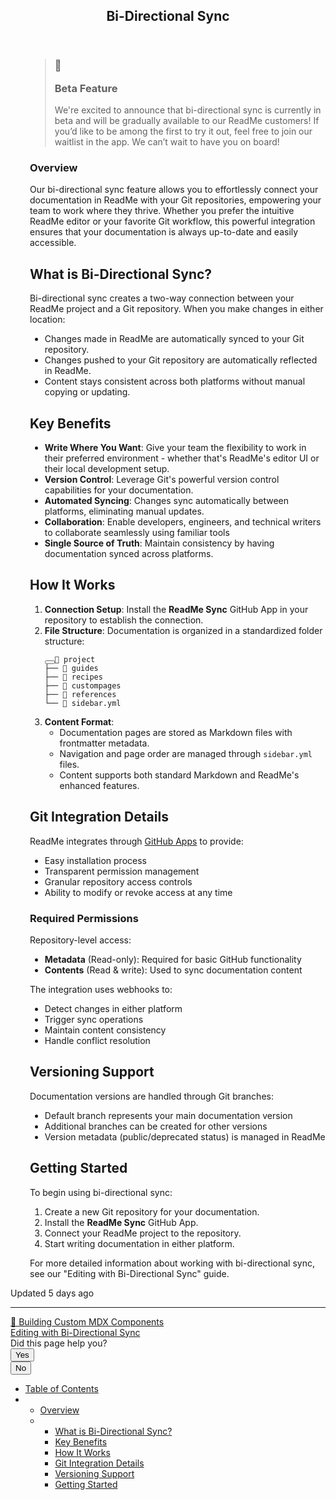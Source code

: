 <article class="rm-Article "><header id="content-head"><div class="row clearfix"><div class="col-xs-9"><h1>Bi-Directional Sync</h1></div></div></header><div class="grid-container-fluid" id="content-container"><section class="content-body grid-75"><div class="rm-Markdown markdown-body rm-Markdown markdown-body ng-non-bindable" data-testid="RDMD" style="margin-left: 31px;">

<blockquote class="callout callout_info" theme="📘"><h3 class="callout-heading"><span class="callout-icon">📘</span><p>Beta Feature</p></h3><p>We're excited to announce that bi-directional sync is currently in beta and will be gradually available to our ReadMe customers! If you’d like to be among the first to try it out, feel free to join our waitlist in the app. We can’t wait to have you on board!</p></blockquote>
<h1 class="heading heading-1 header-scroll"><div class="heading-anchor anchor waypoint" id="overview"></div><div class="heading-text">Overview</div><a aria-label="Skip link to Overview" class="heading-anchor-icon fa fa-regular fa-anchor" href="#overview"></a></h1>
<p>Our bi-directional sync feature allows you to effortlessly connect your documentation in ReadMe with your Git repositories, empowering your team to work where they thrive. Whether you prefer the intuitive ReadMe editor or your favorite Git workflow, this powerful integration ensures that your documentation is always up-to-date and easily accessible.</p>
<h2 class="heading heading-2 header-scroll"><div class="heading-anchor anchor waypoint" id="what-is-bi-directional-sync"></div><div class="heading-text">What is Bi-Directional Sync?</div><a aria-label="Skip link to What is Bi-Directional Sync?" class="heading-anchor-icon fa fa-regular fa-anchor" href="#what-is-bi-directional-sync"></a></h2>
<p>Bi-directional sync creates a two-way connection between your ReadMe project and a Git repository. When you make changes in either location:</p>
<ul>
<li>Changes made in ReadMe are automatically synced to your Git repository.</li>
<li>Changes pushed to your Git repository are automatically reflected in ReadMe.</li>
<li>Content stays consistent across both platforms without manual copying or updating.</li>
</ul>
<h2 class="heading heading-2 header-scroll"><div class="heading-anchor anchor waypoint" id="key-benefits"></div><div class="heading-text">Key Benefits</div><a aria-label="Skip link to Key Benefits" class="heading-anchor-icon fa fa-regular fa-anchor" href="#key-benefits"></a></h2>
<ul>
<li><strong>Write Where You Want</strong>: Give your team the flexibility to work in their preferred environment - whether that's ReadMe's editor UI or their local development setup.</li>
<li><strong>Version Control</strong>: Leverage Git's powerful version control capabilities for your documentation.</li>
<li><strong>Automated Syncing</strong>: Changes sync automatically between platforms, eliminating manual updates.</li>
<li><strong>Collaboration</strong>: Enable developers, engineers, and technical writers to collaborate seamlessly using familiar tools</li>
<li><strong>Single Source of Truth</strong>: Maintain consistency by having documentation synced across platforms.</li>
</ul>
<h2 class="heading heading-2 header-scroll"><div class="heading-anchor anchor waypoint" id="how-it-works"></div><div class="heading-text">How It Works</div><a aria-label="Skip link to How It Works" class="heading-anchor-icon fa fa-regular fa-anchor" href="#how-it-works"></a></h2>
<ol>
<li><strong>Connection Setup</strong>: Install the <strong>ReadMe Sync</strong> GitHub App in your repository to establish the connection.</li>
<li><strong>File Structure</strong>: Documentation is organized in a standardized folder structure:
<pre><button aria-label="Copy Code" class="rdmd-code-copy fa"></button><code class="rdmd-code lang-undefined theme-undefined"><span class="cm-s-neo" data-testid="SyntaxHighlighter">📂 project
├── 📁 guides
├── 📁 recipes 
├── 📁 custompages
├── 📁 references
└── 📃 sidebar.yml</span></code></pre>
</li>
<li><strong>Content Format</strong>:
<ul>
<li>Documentation pages are stored as Markdown files with frontmatter metadata.</li>
<li>Navigation and page order are managed through <code class="rdmd-code lang-undefined theme-undefined"><span class="cm-s-neo" data-testid="SyntaxHighlighter">sidebar.yml</span></code> files.</li>
<li>Content supports both standard Markdown and ReadMe's enhanced features.</li>
</ul>
</li>
</ol>
<h2 class="heading heading-2 header-scroll"><div class="heading-anchor anchor waypoint" id="git-integration-details"></div><div class="heading-text">Git Integration Details</div><a aria-label="Skip link to Git Integration Details" class="heading-anchor-icon fa fa-regular fa-anchor" href="#git-integration-details"></a></h2>
<p>ReadMe integrates through <a target="_self" href="https://docs.github.com/en/apps/overview">GitHub Apps</a> to provide:</p>
<ul>
<li>Easy installation process</li>
<li>Transparent permission management</li>
<li>Granular repository access controls</li>
<li>Ability to modify or revoke access at any time</li>
</ul>
<h3 class="heading heading-3 header-scroll"><div class="heading-anchor anchor waypoint" id="required-permissions"></div><div class="heading-text">Required Permissions</div><a aria-label="Skip link to Required Permissions" class="heading-anchor-icon fa fa-regular fa-anchor" href="#required-permissions"></a></h3>
<p>Repository-level access:</p>
<ul>
<li><strong>Metadata</strong> (Read-only): Required for basic GitHub functionality</li>
<li><strong>Contents</strong> (Read &amp; write): Used to sync documentation content</li>
</ul>
<p>The integration uses webhooks to:</p>
<ul>
<li>Detect changes in either platform</li>
<li>Trigger sync operations</li>
<li>Maintain content consistency</li>
<li>Handle conflict resolution</li>
</ul>
<h2 class="heading heading-2 header-scroll"><div class="heading-anchor anchor waypoint" id="versioning-support"></div><div class="heading-text">Versioning Support</div><a aria-label="Skip link to Versioning Support" class="heading-anchor-icon fa fa-regular fa-anchor" href="#versioning-support"></a></h2>
<p>Documentation versions are handled through Git branches:</p>
<ul>
<li>Default branch represents your main documentation version</li>
<li>Additional branches can be created for other versions</li>
<li>Version metadata (public/deprecated status) is managed in ReadMe</li>
</ul>
<h2 class="heading heading-2 header-scroll"><div class="heading-anchor anchor waypoint" id="getting-started"></div><div class="heading-text">Getting Started</div><a aria-label="Skip link to Getting Started" class="heading-anchor-icon fa fa-regular fa-anchor" href="#getting-started"></a></h2>
<p>To begin using bi-directional sync:</p>
<ol>
<li>Create a new Git repository for your documentation.</li>
<li>Install the <strong>ReadMe Sync</strong> GitHub App.</li>
<li>Connect your ReadMe project to the repository.</li>
<li>Start writing documentation in either platform.</li>
</ol>
<p>For more detailed information about working with bi-directional sync, see our "Editing with Bi-Directional Sync" guide.</p></div><div class="UpdatedAt"><p class="DateLine "><i class="icon icon-watch"></i>Updated 5 days ago </p></div><hr class="NextStepsDivider"><nav aria-label="Pagination Controls" class="PaginationControlsjDYuqu8pBMUy rm-Pagination"><a class="PaginationControls-link254uPEbaP92i PaginationControls-link_left1G58BmNHDbVm" aria-label="Previous Page: 🧩 Building Custom MDX Components" href="/main/docs/building-custom-mdx-components"><span class="PaginationControls-iconZbaZ3tgyhNmI icon-arrow-left2"></span><div class="PaginationControls-text3qEXHZU00znD PaginationControls-text_left3wBkn4C9R0W_">🧩 Building Custom MDX Components</div></a><a class="PaginationControls-link254uPEbaP92i PaginationControls-link_right5lsfuICZqXYk" aria-label="Next Page: Editing with Bi-Directional Sync" href="/main/docs/editing-with-bi-directional-sync"><div class="PaginationControls-text3qEXHZU00znD PaginationControls-text_right3EIfWubgRVVP">Editing with Bi-Directional Sync</div><span class="PaginationControls-iconZbaZ3tgyhNmI icon-arrow-right2"></span></a></nav><div class="rm-PageThumbs PageThumbs"><div class="PageThumbs-helpful">Did this page help you?<div class="PageThumbs-cta"><div class="Dropdown Dropdown_closed"><button aria-haspopup="dialog" class="Button Button_sm PageThumbs-button Dropdown-toggle Button_secondary Button_secondary_text" type="button" aria-expanded="false"><i class="icon icon-thumbs-up-2"></i><span>Yes</span></button></div><div class="Dropdown Dropdown_closed"><button aria-haspopup="dialog" class="Button Button_sm PageThumbs-button Dropdown-toggle Button_secondary Button_secondary_text" type="button" aria-expanded="false"><i class="icon icon-thumbs-down1"></i><span>No</span></button></div></div></div></div></section><section class="content-toc grid-25"><nav><ul class="toc-list"><li><a class="tocHeader" href="#"><i class="icon icon-text-align-left"></i>Table of Contents</a></li><li class="toc-children"><ul>
<li>
<a href="#overview">Overview</a>
</li>
<li>
<ul>
<li><a href="#what-is-bi-directional-sync">What is Bi-Directional Sync?</a></li>
<li><a href="#key-benefits">Key Benefits</a></li>
<li><a href="#how-it-works">How It Works</a></li>
<li><a href="#git-integration-details">Git Integration Details</a></li>
<li><a href="#versioning-support">Versioning Support</a></li>
<li><a href="#getting-started">Getting Started</a></li>
</ul>
</li>
</ul></li></ul></nav></section></div><div class="ModalWrapper" id="tutorialmodal-root"></div></article>
